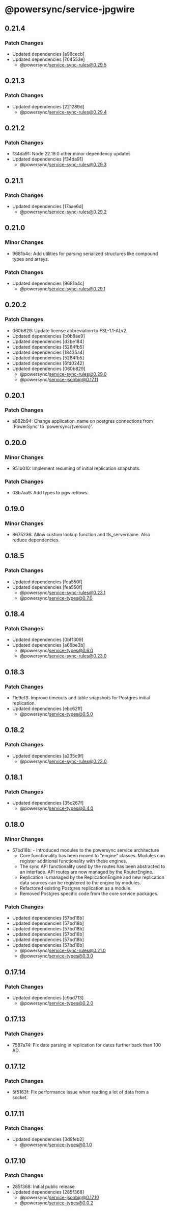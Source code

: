 # @powersync/service-jpgwire

## 0.21.4

### Patch Changes

- Updated dependencies [a98cecb]
- Updated dependencies [704553e]
  - @powersync/service-sync-rules@0.29.5

## 0.21.3

### Patch Changes

- Updated dependencies [221289d]
  - @powersync/service-sync-rules@0.29.4

## 0.21.2

### Patch Changes

- f34da91: Node 22.19.0 other minor dependency updates
- Updated dependencies [f34da91]
  - @powersync/service-sync-rules@0.29.3

## 0.21.1

### Patch Changes

- Updated dependencies [17aae6d]
  - @powersync/service-sync-rules@0.29.2

## 0.21.0

### Minor Changes

- 9681b4c: Add utilities for parsing serialized structures like compound types and arrays.

### Patch Changes

- Updated dependencies [9681b4c]
  - @powersync/service-sync-rules@0.29.1

## 0.20.2

### Patch Changes

- 060b829: Update license abbreviation to FSL-1.1-ALv2.
- Updated dependencies [b0b8ae9]
- Updated dependencies [d2be184]
- Updated dependencies [5284fb5]
- Updated dependencies [18435a4]
- Updated dependencies [5284fb5]
- Updated dependencies [6fd0242]
- Updated dependencies [060b829]
  - @powersync/service-sync-rules@0.29.0
  - @powersync/service-jsonbig@0.17.11

## 0.20.1

### Patch Changes

- a882b94: Change application_name on postgres connections from 'PowerSync' to 'powersync/{version}'.

## 0.20.0

### Minor Changes

- 951b010: Implement resuming of initial replication snapshots.

### Patch Changes

- 08b7aa9: Add types to pgwireRows.

## 0.19.0

### Minor Changes

- 8675236: Allow custom lookup function and tls_servername. Also reduce dependencies.

## 0.18.5

### Patch Changes

- Updated dependencies [fea550f]
- Updated dependencies [fea550f]
  - @powersync/service-sync-rules@0.23.1
  - @powersync/service-types@0.7.0

## 0.18.4

### Patch Changes

- Updated dependencies [0bf1309]
- Updated dependencies [a66be3b]
  - @powersync/service-types@0.6.0
  - @powersync/service-sync-rules@0.23.0

## 0.18.3

### Patch Changes

- f1e9ef3: Improve timeouts and table snapshots for Postgres initial replication.
- Updated dependencies [ebc62ff]
  - @powersync/service-types@0.5.0

## 0.18.2

### Patch Changes

- Updated dependencies [a235c9f]
  - @powersync/service-sync-rules@0.22.0

## 0.18.1

### Patch Changes

- Updated dependencies [35c267f]
  - @powersync/service-types@0.4.0

## 0.18.0

### Minor Changes

- 57bd18b: - Introduced modules to the powersync service architecture
  - Core functionality has been moved to "engine" classes. Modules can register additional functionality with these engines.
  - The sync API functionality used by the routes has been abstracted to an interface. API routes are now managed by the RouterEngine.
  - Replication is managed by the ReplicationEngine and new replication data sources can be registered to the engine by modules.
  - Refactored existing Postgres replication as a module.
  - Removed Postgres specific code from the core service packages.

### Patch Changes

- Updated dependencies [57bd18b]
- Updated dependencies [57bd18b]
- Updated dependencies [57bd18b]
- Updated dependencies [57bd18b]
- Updated dependencies [57bd18b]
- Updated dependencies [57bd18b]
  - @powersync/service-sync-rules@0.21.0
  - @powersync/service-types@0.3.0

## 0.17.14

### Patch Changes

- Updated dependencies [c9ad713]
  - @powersync/service-types@0.2.0

## 0.17.13

### Patch Changes

- 7587a74: Fix date parsing in replication for dates further back than 100 AD.

## 0.17.12

### Patch Changes

- 5f5163f: Fix performance issue when reading a lot of data from a socket.

## 0.17.11

### Patch Changes

- Updated dependencies [3d9feb2]
  - @powersync/service-types@0.1.0

## 0.17.10

### Patch Changes

- 285f368: Initial public release
- Updated dependencies [285f368]
  - @powersync/service-jsonbig@0.17.10
  - @powersync/service-types@0.0.2
